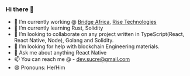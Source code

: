 ### Hi there 👋

- 🔭 I’m currently working @ [Bridge Africa](www.bridge.africa), [Rise Technologies](www.rise.capital)
- 🌱 I’m currently learning Rust, Solidity
- 👯 I’m looking to collaborate on any project written in TypeScript(React, React Native, Node), Golang and Solidity.
- 🤔 I’m looking for help with blockchain Engineering materials.
- 💬 Ask me about anything React Native
- 📫 You can reach me @ - dev.sucre@gmail.com
- 😄 Pronouns: He/Him
